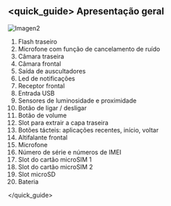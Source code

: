 ## <quick_guide> Apresentação geral

![Imagen2]()

1. Flash traseiro
2. Microfone com função de cancelamento de ruído
3. Câmara traseira
4. Câmara frontal
5. Saída de auscultadores
6. Led de notificações
7. Receptor frontal 
8. Entrada USB
9. Sensores de luminosidade e proximidade
10. Botão de ligar / desligar
11. Botão de volume
12. Slot para extrair a capa traseira
13. Botões tácteis: aplicações recentes, início, voltar
14. Altifalante frontal
15. Microfone
16. Número de série e números de IMEI
17. Slot do cartão microSIM 1
18. Slot do cartão microSIM 2
19. Slot microSD
20. Bateria

</quick_guide>
